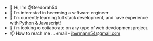 - 👋 Hi, I’m @Geedorah54
- 👀 I’m interested in becoming a software engineer.
- 🌱 I’m currently learning full stack development, and have experience with Python & Javascript!
- 💞️ I’m looking to collaborate on any type of web development project.
- 📫 How to reach me ... email - jbormann54@gmail.com

<!---
Geedorah54/Geedorah54 is a ✨ special ✨ repository because its `README.md` (this file) appears on your GitHub profile.
You can click the Preview link to take a look at your changes.
--->
